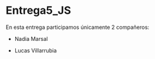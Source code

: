 # Entrega5_JS

En esta entrega participamos únicamente 2 compañeros:

- Nadia Marsal

- Lucas Villarrubia

